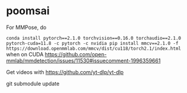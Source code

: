 # poomsai

For MMPose, do

`conda install pytorch==2.1.0 torchvision==0.16.0 torchaudio==2.1.0 pytorch-cuda=11.8 -c pytorch -c nvidia
pip install mmcv==2.1.0 -f https://download.openmmlab.com/mmcv/dist/cu118/torch2.1/index.html` when on CUDA
https://github.com/open-mmlab/mmdetection/issues/11530#issuecomment-1996359661

Get videos with https://github.com/yt-dlp/yt-dlp

git submodule update
